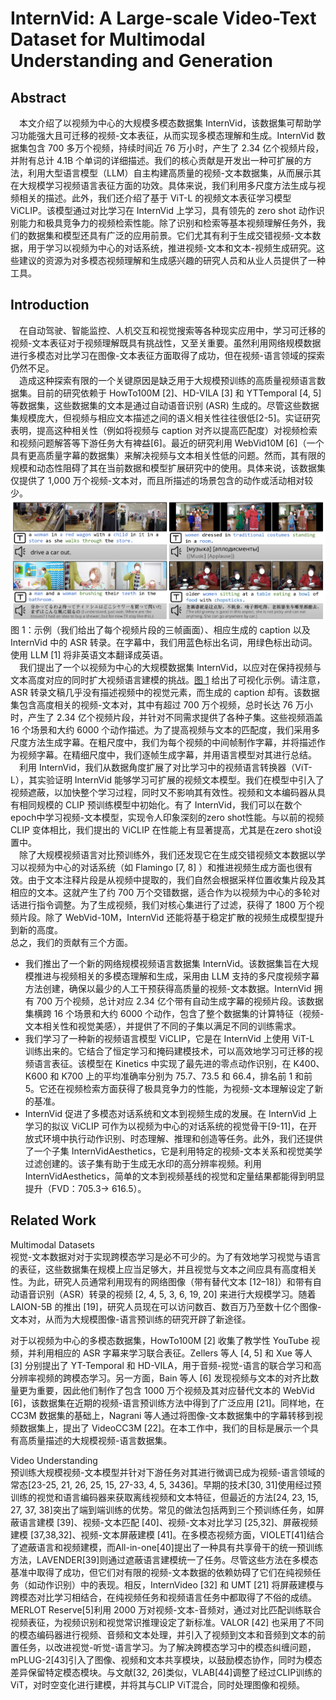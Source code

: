 # InternVid: A Large-scale Video-Text Dataset for Multimodal Understanding and Generation

## Abstract

&emsp;本文介绍了以视频为中心的大规模多模态数据集 InternVid，该数据集可帮助学习功能强大且可迁移的视频-文本表征，从而实现多模态理解和生成。InternVid 数据集包含 700 多万个视频，持续时间近 76 万小时，产生了 2.34 亿个视频片段，并附有总计 4.1B 个单词的详细描述。我们的核心贡献是开发出一种可扩展的方法，利用大型语言模型（LLM）自主构建高质量的视频-文本数据集，从而展示其在大规模学习视频语言表征方面的功效。具体来说，我们利用多尺度方法生成与视频相关的描述。此外，我们还介绍了基于 ViT-L 的视频文本表征学习模型 ViCLIP。该模型通过对比学习在 InternVid 上学习，具有领先的 zero shot 动作识别能力和极具竞争力的视频检索性能。除了识别和检索等基本视频理解任务外，我们的数据集和模型还具有广泛的应用前景。它们尤其有利于生成交错视频-文本数据，用于学习以视频为中心的对话系统，推进视频-文本和文本-视频生成研究。这些建议的资源为对多模态视频理解和生成感兴趣的研究人员和从业人员提供了一种工具。

## Introduction

&emsp;在自动驾驶、智能监控、人机交互和视觉搜索等各种现实应用中，学习可迁移的视频-文本表征对于视频理解既具有挑战性，又至关重要。虽然利用网络规模数据进行多模态对比学习在图像-文本表征方面取得了成功，但在视频-语言领域的探索仍然不足。<br>
&emsp;造成这种探索有限的一个关键原因是缺乏用于大规模预训练的高质量视频语言数据集。目前的研究依赖于 HowTo100M [2]、HD-VILA [3] 和 YTTemporal [4, 5] 等数据集，这些数据集的文本是通过自动语音识别 (ASR) 生成的。尽管这些数据集规模庞大，但视频与相应文本描述之间的语义相关性往往很低[2-5]。实证研究表明，提高这种相关性（例如将视频与 caption 对齐以提高匹配度）对视频检索和视频问题解答等下游任务大有裨益[6]。最近的研究利用 WebVid10M [6]（一个具有更高质量字幕的数据集）来解决视频与文本相关性低的问题。然而，其有限的规模和动态性阻碍了其在当前数据和模型扩展研究中的使用。具体来说，该数据集仅提供了 1,000 万个视频-文本对，而且所描述的场景包含的动作或活动相对较少。<br>
<span id="fig1">
![fig_1](./images/InternVid_fig1.png)
图 1：示例（我们给出了每个视频片段的三帧画面）、相应生成的 caption 以及 InternVid 中的 ASR 转录。在字幕中，我们用蓝色标出名词，用绿色标出动词。使用 LLM [1] 将非英语文本翻译成英语。
</span>
<br>
&emsp;我们提出了一个以视频为中心的大规模数据集 InternVid，以应对在保持视频与文本高度对应的同时扩大视频语言建模的挑战。[图 1](#fig1) 给出了可视化示例。请注意，ASR 转录文稿几乎没有描述视频中的视觉元素，而生成的 caption 却有。该数据集包含高度相关的视频-文本对，其中有超过 700 万个视频，总时长达 76 万小时，产生了 2.34 亿个视频片段，并针对不同需求提供了各种子集。这些视频涵盖 16 个场景和大约 6000 个动作描述。为了提高视频与文本的匹配度，我们采用多尺度方法生成字幕。在粗尺度中，我们为每个视频的中间帧制作字幕，并将描述作为视频字幕。在精细尺度中，我们逐帧生成字幕，并用语言模型对其进行总结。<br>
&emsp;利用 InternVid，我们从数据角度扩展了对比学习中的视频语言转换器（ViT-L），其实验证明 InternVid 能够学习可扩展的视频文本模型。我们在模型中引入了视频遮蔽，以加快整个学习过程，同时又不影响其有效性。视频和文本编码器从具有相同规模的 CLIP 预训练模型中初始化。有了 InternVid，我们可以在数个epoch中学习视频-文本模型，实现令人印象深刻的zero shot性能。与以前的视频 CLIP 变体相比，我们提出的 ViCLIP 在性能上有显著提高，尤其是在zero shot设置中。<br>
&emsp;除了大规模视频语言对比预训练外，我们还发现它在生成交错视频文本数据以学习以视频为中心的对话系统（如 Flamingo [7, 8] ）和推进视频生成方面也很有效。由于文本注释片段是从视频中提取的，我们自然会根据采样位置收集片段及其相应的文本。这就产生了约 700 万个交错数据，适合作为以视频为中心的多轮对话进行指令调整。为了生成视频，我们对核心集进行了过滤，获得了 1800 万个视频片段。除了 WebVid-10M，InternVid 还能将基于稳定扩散的视频生成模型提升到新的高度。<br>
总之，我们的贡献有三个方面。
 - 我们推出了一个新的网络规模视频语言数据集 InternVid。该数据集旨在大规模推进与视频相关的多模态理解和生成，采用由 LLM 支持的多尺度视频字幕方法创建，确保以最少的人工干预获得高质量的视频-文本数据。InternVid 拥有 700 万个视频，总计对应 2.34 亿个带有自动生成字幕的视频片段。该数据集横跨 16 个场景和大约 6000 个动作，包含了整个数据集的计算特征（视频-文本相关性和视觉美感），并提供了不同的子集以满足不同的训练需求。
- 我们学习了一种新的视频语言模型 ViCLIP，它是在 InternVid 上使用 ViT-L 训练出来的。它结合了恒定学习和掩码建模技术，可以高效地学习可迁移的视频语言表征。该模型在 Kinetics 中实现了最先进的零点动作识别，在 K400、K600 和 K700 上的平均准确率分别为 75.7、73.5 和 66.4，排名前 1 和前 5。它还在视频检索方面获得了极具竞争力的性能，为视频-文本理解设定了新的基准。
- InternVid 促进了多模态对话系统和文本到视频生成的发展。在 InternVid 上学习的拟议 ViCLIP 可作为以视频为中心的对话系统的视觉骨干[9-11]，在开放式环境中执行动作识别、时态理解、推理和创造等任务。此外，我们还提供了一个子集 InternVidAesthetics，它是利用特定的视频-文本关系和视觉美学过滤创建的。该子集有助于生成无水印的高分辨率视频。利用 InternVidAesthetics，简单的文本到视频基线的视觉和定量结果都能得到明显提升（FVD：705.3-> 616.5）。

## Related Work

Multimodal Datasets<br>
视觉-文本数据对对于实现跨模态学习是必不可少的。为了有效地学习视觉与语言的表征，这些数据集在规模上应当足够大，并且视觉与文本之间应具有高度相关性。为此，研究人员通常利用现有的网络图像（带有替代文本 [12–18]）和带有自动语音识别（ASR）转录的视频 [2, 4, 5, 3, 6, 19, 20] 来进行大规模学习。随着 LAION-5B 的推出 [19]，研究人员现在可以访问数百、数百万乃至数十亿个图像-文本对，从而为大规模图像-语言预训练的研究开辟了新途径。<br>

对于以视频为中心的多模态数据集，HowTo100M [2] 收集了教学性 YouTube 视频，并利用相应的 ASR 字幕来学习联合表征。Zellers 等人 [4, 5] 和 Xue 等人 [3] 分别提出了 YT-Temporal 和 HD-VILA，用于音频-视觉-语言的联合学习和高分辨率视频的跨模态学习。另一方面，Bain 等人 [6] 发现视频与文本的对齐比数量更为重要，因此他们制作了包含 1000 万个视频及其对应替代文本的 WebVid [6]，该数据集在近期的视频-语言预训练方法中得到了广泛应用 [21]。同样地，在 CC3M 数据集的基础上，Nagrani 等人通过将图像-文本数据集中的字幕转移到视频数据集上，提出了 VideoCC3M [22]。在本工作中，我们的目标是展示一个具有高质量描述的大规模视频-语言数据集。<br>

Video Understanding<br>
预训练大规模视频-文本模型并针对下游任务对其进行微调已成为视频-语言领域的常态[23-25, 21, 26, 25, 15, 27-33, 4, 5, 3436]。早期的技术[30, 31]使用经过预训练的视觉和语言编码器来获取离线视频和文本特征，但最近的方法[24, 23, 15, 27, 37, 38]突出了端到端训练的优势。常见的做法包括两到三个预训练任务，如屏蔽语言建模 [39]、视频-文本匹配 [40]、视频-文本对比学习 [25,32]、屏蔽视频建模 [37,38,32]、视频-文本屏蔽建模 [41]。在多模态视频方面，VIOLET[41]结合了遮蔽语言和视频建模，而All-in-one[40]提出了一种具有共享骨干的统一预训练方法，LAVENDER[39]则通过遮蔽语言建模统一了任务。尽管这些方法在多模态基准中取得了成功，但它们对有限的视频-文本数据的依赖妨碍了它们在纯视频任务（如动作识别）中的表现。相反，InternVideo [32] 和 UMT [21] 将屏蔽建模与跨模态对比学习相结合，在纯视频任务和视频语言任务中都取得了不俗的成绩。MERLOT Reserve[5]利用 2000 万对视频-文本-音频对，通过对比匹配训练联合视频表征，为视频识别和视觉常识推理设定了新标准。VALOR [42] 也采用了不同的模态编码器进行视频、音频和文本处理，并引入了视频到文本和音频到文本的前置任务，以改进视觉-听觉-语言学习。为了解决跨模态学习中的模态纠缠问题，mPLUG-2[43]引入了图像、视频和文本共享模块，以鼓励模态协作，同时为模态差异保留特定模态模块。与文献[32, 26]类似，VLAB[44]调整了经过CLIP训练的ViT，对时空变化进行建模，并将其与CLIP ViT混合，同时处理图像和视频。
